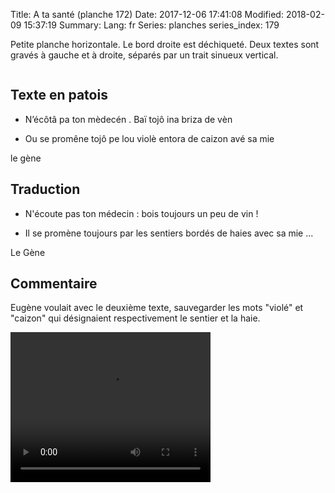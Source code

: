 Title: A ta santé (planche 172)
Date: 2017-12-06 17:41:08
Modified: 2018-02-09 15:37:19
Summary: 
Lang: fr
Series: planches
series_index: 179

Petite planche horizontale. Le bord droite est déchiqueté. Deux textes sont gravés à gauche et à droite, séparés par un trait sinueux vertical.


<figure class="image-block" style="float: center;">
  <img alt="" src="{static}/images/planche_172.png">
  <figcaption style="max-width: 1938px"></figcaption>
</figure>




## Texte en patois

- N’écôtâ pa ton mèdecén . Baï tojô ina briza de vèn




- Ou se promêne tojô pe lou violè entora de caizon avé sa mie


le gène



## Traduction

- N'écoute pas ton médecin : bois toujours un peu de vin !



- Il se promène toujours par les sentiers bordés de haies avec sa mie ...


Le Gène



## Commentaire

Eugène voulait avec le deuxième texte, sauvegarder les mots "violé" et "caizon" qui désignaient respectivement le sentier et la haie.





<video width="320" height="240" controls>
  <source src="https://d1njpgd0ygatdn.cloudfront.net/video_172.mp4" type="video/mp4">
</video>

